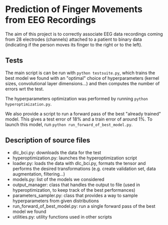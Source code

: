 # Prediction of Finger Movements from EEG Recordings

The aim of this project is to correctly associate EEG data recordings coming from
28 electrodes (channels) attached to a patient to binary data (indicating if
the person moves its finger to the right or to the left).

Tests
-------
The main script is can be run with `python testsuite.py`, which trains the best
model we found with an "optimal" choice of hyperparameters (kernel sizes,
convolutional layer dimensions...) and then computes the number of errors wrt the test.

The hyperparameters optimization was performed by running
`python hyperoptimization.py`.

We also provide a script to run a forward pass of the best "already trained" model. This gives a test error of 18% and a train error of around 1%. To launch this model,
run `python run_forward_of_best_model.py`.

Description of source files
------
* dlc_bci.py: downloads the data for the test
* hyperoptimization.py: launches the hyperoptimization script
* loader.py: loads the data with dlc_bci.py, formats the tensor and performs the
             desired transformations (e.g. create validation set, data augmentation,
             filtering...)
* models.py: list of the models we considered
* output_manager: class that handles the output to file (used in hyperoptimization,
                  to keep track of the best performances)
* parameters_sampler.py: class that provides a way to sample hyperparameters
                      from given distributions
* run_forward_of_best_model.py: run a single forward pass of the best model we found
* utilities.py: utility functions used in other scripts
